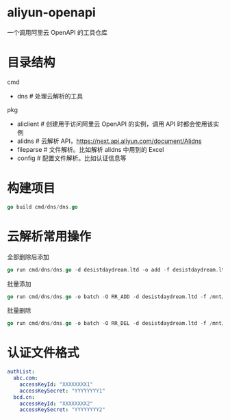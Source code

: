 # aliyun-openapi

一个调用阿里云 OpenAPI 的工具仓库

# 目录结构

cmd

- dns # 处理云解析的工具

pkg

- aliclient # 创建用于访问阿里云 OpenAPI 的实例，调用 API 时都会使用该实例
- alidns # 云解析 API，https://next.api.aliyun.com/document/Alidns
- fileparse # 文件解析。比如解析 alidns 中用到的 Excel
- config # 配置文件解析。比如认证信息等

# 构建项目

```go
go build cmd/dns/dns.go
```

# 云解析常用操作

全部删除后添加

```go
go run cmd/dns/dns.go -d desistdaydream.ltd -o add -f desistdaydream.ltd.xlsx
```

批量添加

```go
go run cmd/dns/dns.go -o batch -O RR_ADD -d desistdaydream.ltd -f /mnt/d/Downloads/desistdaydream.ltd.xlsx
```

批量删除

```go
go run cmd/dns/dns.go -o batch -O RR_DEL -d desistdaydream.ltd -f /mnt/d/Downloads/desistdaydream.ltd.xlsx
```

# 认证文件格式

```yaml
authList:
  abc.com:
    accessKeyId: "XXXXXXXX1"
    accessKeySecret: "YYYYYYYY1"
  bcd.cn:
    accessKeyId: "XXXXXXXX2"
    accessKeySecret: "YYYYYYYY2"
```
